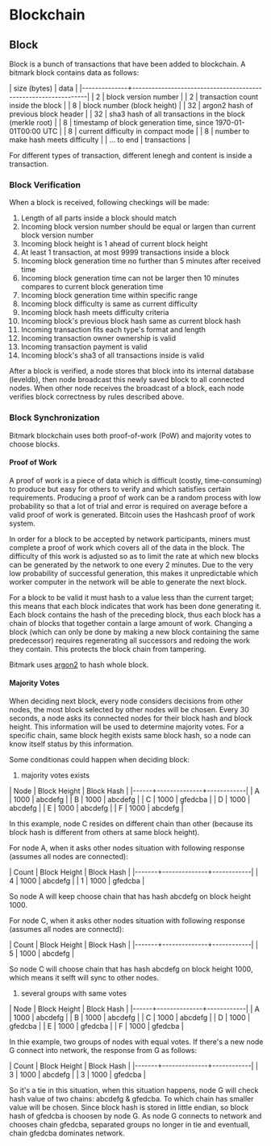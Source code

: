 # Blockchain

## Block

Block is a bunch of transactions that have been added to blockchain. A bitmark block contains data as follows:

| size (bytes) | data                                                           |
|--------------+----------------------------------------------------------------|
|            2 | block version number                                           |
|            2 | transaction count inside the block                             |
|            8 | block number (block height)                                    |
|           32 | argon2 hash of previous block header                           |
|           32 | sha3 hash of all transactions in the block (merkle root)       |
|            8 | timestamp of block generation time, since 1970-01-01T00:00 UTC |
|            8 | current difficulty in compact mode                             |
|            8 | number to make hash meets difficulty                           |
|   ... to end | transactions                                                   |

For different types of transaction, different lenegh and content is
inside a transaction.

### Block Verification

When a block is received, following checkings will be made:

1. Length of all parts inside a block should match
1. Incoming block version number should be equal or largen than current block version number
1. Incoming block height is 1 ahead of current block height
1. At least 1 transaction, at most 9999 transactions inside a block
1. Incoming block generation time no further than 5 minutes after received time
1. Incoming block generation time can not be larger then 10 minutes compares to current block generation time
1. Incoming block generation time within specific range
1. Incoming block difficulty is same as current difficulty
1. Incoming block hash meets difficulty criteria
1. Incoming block's previous block hash same as current block hash
1. Incoming transaction fits each type's format and length
1. Incoming transaction owner ownership is valid
1. Incoming transaction payment is valid
1. Incoming block's sha3 of all transactions inside is valid

After a block is verified, a node stores that block into its internal
database (leveldb), then node broadcast this newly saved block to all connected
nodes. When other node receives the broadcast of a block, each node
verifies block correctness by rules described above.

### Block Synchronization

Bitmark blockchain uses both proof-of-work (PoW) and majority votes to
choose blocks.

#### Proof of Work

A proof of work is a piece of data which is difficult (costly, time-consuming) to produce but easy for others to verify and which satisfies certain requirements. Producing a proof of work can be a random process with low probability so that a lot of trial and error is required on average before a valid proof of work is generated. Bitcoin uses the Hashcash proof of work system.

In order for a block to be accepted by network participants, miners must complete a proof of work which covers all of the data in the block. The difficulty of this work is adjusted so as to limit the rate at which new blocks can be generated by the network to one every 2 minutes. Due to the very low probability of successful generation, this makes it unpredictable which worker computer in the network will be able to generate the next block.

For a block to be valid it must hash to a value less than the current target; this means that each block indicates that work has been done generating it. Each block contains the hash of the preceding block, thus each block has a chain of blocks that together contain a large amount of work. Changing a block (which can only be done by making a new block containing the same predecessor) requires regenerating all successors and redoing the work they contain. This protects the block chain from tampering.

Bitmark uses [argon2](https://en.wikipedia.org/wiki/Argon2) to hash whole block.

#### Majority Votes

When deciding next block, every node considers decisions from other nodes, the most block selected by other nodes will be chosen. Every 30 seconds, a node asks its connected nodes for their block hash and block height. This information will be used to determine majority votes. For a specific chain, same block hegith exists same block hash, so a node can know itself status by this information.

Some conditionas could happen when deciding block:

1. majority votes exists

| Node | Block Height | Block Hash |
|------+--------------+------------|
| A    |         1000 | abcdefg    |
| B    |         1000 | abcdefg    |
| C    |         1000 | gfedcba    |
| D    |         1000 | abcdefg    |
| E    |         1000 | abcdefg    |
| F    |         1000 | abcdefg    |

In this example, node C resides on different chain than other (because
its block hash is different from others at same block height).

For node A, when it asks other nodes situation with following response
(assumes all nodes are connected):

| Count | Block Height | Block Hash |
|-------+--------------+------------|
| 4     |         1000 | abcdefg    |
| 1     |         1000 | gfedcba    |

So node A will keep choose chain that has hash abcdefg on block
height 1000.

For node C, when it asks other nodes situation with following response
(assumes all nodes are connectd):

| Count | Block Height | Block Hash |
|-------+--------------+------------|
| 5     |         1000 | abcdefg    |

So node C will choose chain that has hash abcdefg on block height
1000, which means it selft will sync to other nodes.

1. several groups with same votes

| Node | Block Height | Block Hash |
|------+--------------+------------|
| A    |         1000 | abcdefg    |
| B    |         1000 | abcdefg    |
| C    |         1000 | abcdefg    |
| D    |         1000 | gfedcba    |
| E    |         1000 | gfedcba    |
| F    |         1000 | gfedcba    |

In thie example, two groups of nodes with equal votes. If there's a
new node G connect into network, the response from G as follows:

| Count | Block Height | Block Hash |
|-------+--------------+------------|
| 3     |         1000 | abcdefg    |
| 3     |         1000 | gfedcba    |

So it's a tie in this situation, when this situation happens, node G will
check hash value of two chains: abcdefg & gfedcba. To which chain
has smaller value will be chosen. Since block hash is stored in little
endian, so block hash of gfedcba is choosen by node G. As node G
connects to network and chooses chain gfedcba, separated groups no
longer in tie and eventuall, chain gfedcba dominates network.
